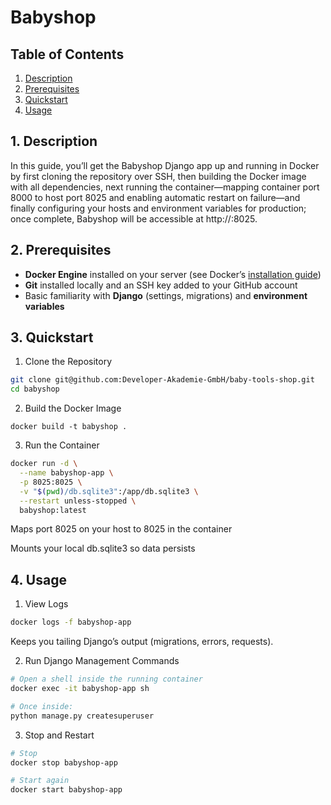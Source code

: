 # Babyshop 

## Table of Contents 
1. [Description](#1-Description) 
2. [Prerequisites](#2-Prerequisites) 
3. [Quickstart](#3-Quickstart) 
4. [Usage](#4-Usage) 

## 1. Description

In this guide, you’ll get the Babyshop Django app up and running in Docker by first cloning the repository over SSH, then building the Docker image with all dependencies, next running the container—mapping container port 8000 to host port 8025 and enabling automatic restart on failure—and finally configuring your hosts and environment variables for production; once complete, Babyshop will be accessible at http://<your-server-ip>:8025.


## 2. Prerequisites

- **Docker Engine** installed on your server (see Docker’s [installation guide](https://docs.docker.com/engine/install/))
- **Git** installed locally and an SSH key added to your GitHub account
- Basic familiarity with **Django** (settings, migrations) and **environment variables**



## 3. Quickstart


1. Clone the Repository   


```bash
git clone git@github.com:Developer-Akademie-GmbH/baby-tools-shop.git
cd babyshop
``` 


2. Build the Docker Image


```docker
docker build -t babyshop .
``` 


3. Run the Container


```bash
docker run -d \
  --name babyshop-app \
  -p 8025:8025 \
  -v "$(pwd)/db.sqlite3":/app/db.sqlite3 \
  --restart unless-stopped \
  babyshop:latest
``` 

Maps port 8025 on your host to 8025 in the container

Mounts your local db.sqlite3 so data persists

## 4. Usage


1. View Logs

```bash
docker logs -f babyshop-app
``` 

Keeps you tailing Django’s output (migrations, errors, requests).



2. Run Django Management Commands

```bash
# Open a shell inside the running container
docker exec -it babyshop-app sh

# Once inside:
python manage.py createsuperuser
``` 



3. Stop and Restart

```bash
# Stop
docker stop babyshop-app

# Start again
docker start babyshop-app
``` 
